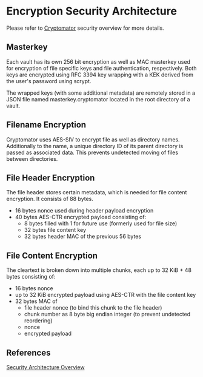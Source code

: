 Encryption Security Architecture
====

Please refer to [Cryptomator](index) security overview for more details.

## Masterkey

 Each vault has its own 256 bit encryption as well as MAC masterkey used for encryption of file specific keys and file authentication, respectively. Both keys are encrypted using RFC 3394 key wrapping with a KEK derived from the user's password using scrypt.

The wrapped keys (with some additional metadata) are remotely stored in a JSON file named masterkey.cryptomator located in the root directory of a vault.

## Filename Encryption

Cryptomator uses AES-SIV to encrypt file as well as directory names. Additionally to the name, a unique directory ID of its parent directory is passed as associated data. This prevents undetected moving of files between directories.

## File Header Encryption

The file header stores certain metadata, which is needed for file content encryption. It consists of 88 bytes.

- 16 bytes nonce used during header payload encryption
- 40 bytes AES-CTR encrypted payload consisting of:
	- 8 bytes filled with 1 for future use (formerly used for file size)
	- 32 bytes file content key
	- 32 bytes header MAC of the previous 56 bytes

## File Content Encryption

The cleartext is broken down into multiple chunks, each up to 32 KiB + 48 bytes consisting of:

- 16 bytes nonce
- up to 32 KiB encrypted payload using AES-CTR with the file content key
- 32 bytes MAC of
	- file header nonce (to bind this chunk to the file header)
	- chunk number as 8 byte big endian integer (to prevent undetected reordering)
	- nonce
	- encrypted payload

## References

[Security Architecture Overview](https://docs.cryptomator.org/en/latest/security/architecture/#)